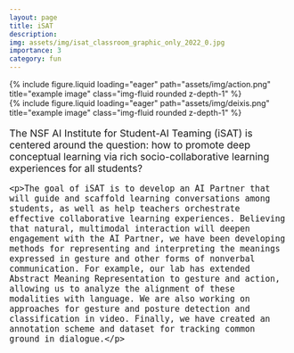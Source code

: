 ```yaml
---
layout: page
title: iSAT
description: 
img: assets/img/isat_classroom_graphic_only_2022_0.jpg
importance: 3
category: fun
---
```


<!-- Main content of the project -->
<div class="content">
     <div class="row">
         <div class="col-sm mt-3 mt-md-0">
        {% include figure.liquid loading="eager" path="assets/img/action.png" title="example image" class="img-fluid rounded z-depth-1" %}
    </div>
    <div class="col-sm mt-3 mt-md-0">
        {% include figure.liquid loading="eager" path="assets/img/deixis.png" title="example image" class="img-fluid rounded z-depth-1" %}
    </div>
    </div>
       <div class="caption" style="text-align: left; font-size: 1.1rem;">
    <p>The NSF AI Institute for Student-AI Teaming (iSAT) is centered around the question: how to promote deep conceptual learning via rich socio-collaborative learning experiences for all students?</p>

    <p>The goal of iSAT is to develop an AI Partner that will guide and scaffold learning conversations among students, as well as help teachers orchestrate effective collaborative learning experiences. Believing that natural, multimodal interaction will deepen engagement with the AI Partner, we have been developing methods for representing and interpreting the meanings expressed in gesture and other forms of nonverbal communication. For example, our lab has extended Abstract Meaning Representation to gesture and action, allowing us to analyze the alignment of these modalities with language. We are also working on approaches for gesture and posture detection and classification in video. Finally, we have created an annotation scheme and dataset for tracking common ground in dialogue.</p>
</div>
   
</div>


